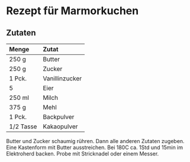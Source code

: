 # Rezept für Marmorkuchen

## Zutaten

| Menge        | Zutat           |
|:------------- |:-------------|
| 250 g	| Butter |
| 250 g	| Zucker |
| 1 Pck.	| Vanillinzucker |
| 5 	| Eier |
| 250 ml | Milch |
| 375 g	| Mehl |
| 1 Pck.	| Backpulver |
| 1/2 Tasse | Kakaopulver |  |

Butter und Zucker schaumig rühren. Dann alle anderen Zutaten zugeben.
Eine Kastenform mit Butter ausstreichen.
Bei 180C ca. 1Std und 15min im Elektroherd backen. Probe mit Stricknadel oder einem Messer.
